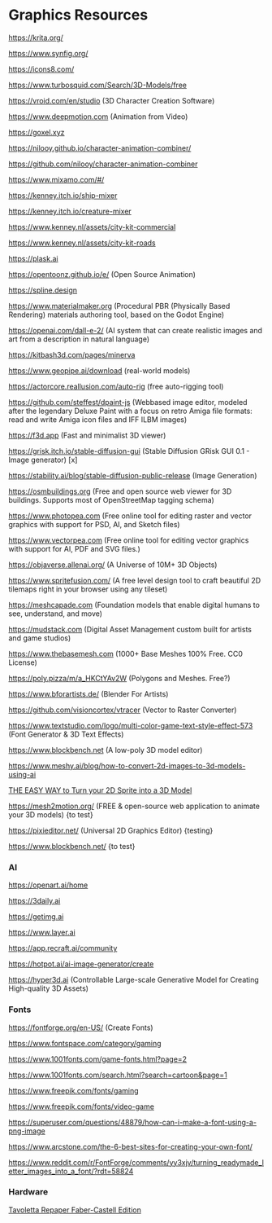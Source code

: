 # Graphics Resources

https://krita.org/

https://www.synfig.org/

https://icons8.com/

https://www.turbosquid.com/Search/3D-Models/free

https://vroid.com/en/studio (3D Character Creation Software)

https://www.deepmotion.com (Animation from Video)

https://goxel.xyz

https://nilooy.github.io/character-animation-combiner/

https://github.com/nilooy/character-animation-combiner

https://www.mixamo.com/#/

https://kenney.itch.io/ship-mixer

https://kenney.itch.io/creature-mixer

https://www.kenney.nl/assets/city-kit-commercial

https://www.kenney.nl/assets/city-kit-roads

https://plask.ai

https://opentoonz.github.io/e/ (Open Source Animation)

https://spline.design

https://www.materialmaker.org (Procedural PBR (Physically Based Rendering) materials authoring tool, based on the Godot Engine)

https://openai.com/dall-e-2/ (AI system that can create realistic images and art from a description in natural language)

https://kitbash3d.com/pages/minerva

https://www.geopipe.ai/download (real-world models)

https://actorcore.reallusion.com/auto-rig (free auto-rigging tool)

https://github.com/steffest/dpaint-js (Webbased image editor, modeled after the legendary Deluxe Paint with a focus on retro Amiga file formats: read and write Amiga icon files and IFF ILBM images)

https://f3d.app (Fast and minimalist 3D viewer)

https://grisk.itch.io/stable-diffusion-gui (Stable Diffusion GRisk GUI 0.1 - Image generator) [x]

https://stability.ai/blog/stable-diffusion-public-release (Image Generation)

https://osmbuildings.org (Free and open source web viewer for 3D buildings. Supports most of OpenStreetMap tagging schema)

https://www.photopea.com (Free online tool for editing raster and vector graphics with support for PSD, AI, and Sketch files)

https://www.vectorpea.com (Free online tool for editing vector graphics with support for AI, PDF and SVG files.)

https://objaverse.allenai.org/ (A Universe of 10M+ 3D Objects)

https://www.spritefusion.com/ (A free level design tool to craft beautiful 2D tilemaps right in your browser using any tileset)

https://meshcapade.com (Foundation models that enable digital humans to see, understand, and move)

https://mudstack.com (Digital Asset Management custom built for artists and game studios)

https://www.thebasemesh.com (1000+ Base Meshes 100% Free. CC0 License)

https://poly.pizza/m/a_HKCtYAv2W (Polygons and Meshes. Free?)

https://www.bforartists.de/ (Blender For Artists)

https://github.com/visioncortex/vtracer (Vector to Raster Converter)

https://www.textstudio.com/logo/multi-color-game-text-style-effect-573 (Font Generator & 3D Text Effects)

https://www.blockbench.net (A low-poly 3D model editor)

https://www.meshy.ai/blog/how-to-convert-2d-images-to-3d-models-using-ai

[THE EASY WAY to Turn your 2D Sprite into a 3D Model](https://www.youtube.com/watch?v=YWmTW2Hf2pA)

https://mesh2motion.org/ (FREE & open-source web application to animate your 3D models) {to test}

https://pixieditor.net/ (Universal 2D Graphics Editor) {testing}

https://www.blockbench.net/ {to test}

### AI

https://openart.ai/home

https://3daily.ai

https://getimg.ai

https://www.layer.ai

https://app.recraft.ai/community

https://hotpot.ai/ai-image-generator/create

https://hyper3d.ai (Controllable Large-scale Generative Model for Creating High-quality 3D Assets)

### Fonts

https://fontforge.org/en-US/ (Create Fonts)

https://www.fontspace.com/category/gaming

https://www.1001fonts.com/game-fonts.html?page=2

https://www.1001fonts.com/search.html?search=cartoon&page=1

https://www.freepik.com/fonts/gaming

https://www.freepik.com/fonts/video-game

https://superuser.com/questions/48879/how-can-i-make-a-font-using-a-png-image

https://www.arcstone.com/the-6-best-sites-for-creating-your-own-font/

https://www.reddit.com/r/FontForge/comments/yy3xjv/turning_readymade_letter_images_into_a_font/?rdt=58824

### Hardware

[Tavoletta Repaper Faber-Castell Edition](https://www.iskn.co/it/repaper/shop/repaper?utm_source=facebook&utm_medium=cpa&utm_campaign=1%3A%20FB%20%7C%202%3A%20Acq%20%7C%203%3A%20Acquisition%20%7C%204%3A%20Italy&utm_term=1%3A%20int%20%7C%202%3A%20DesignGraphique%20x%20dessin%20x%20adobe%20%7C%203%3A%2020-54%20%7C%204%3A%20H-F&utm_content=Video_USP1_Test_Artiste%20-%20wording%20Sept21&hsa_acc=916823258397949&hsa_cam=6219796487888&hsa_grp=6268961295688&hsa_ad=6268961295088&hsa_src=fb&hsa_net=facebook&hsa_ver=3&fbclid=IwAR3iFhPKBTe9aIidGpjWBOiXE5BW9I0OfNwMz2lZo8A3YCvjsUbjHYPJv9M_aem_ASjB19Q2H1rWK721EEw4YRgnWwaD8E_Qx56IjavvAe-2fSuf70aY6cyA4Yxrx8n8PLl7Ue7E21WL0XYs-t_spPBljibwXlH3OvlavNNdmWZ-9OicpZqCG-iSX5hJaeDA6Yw)